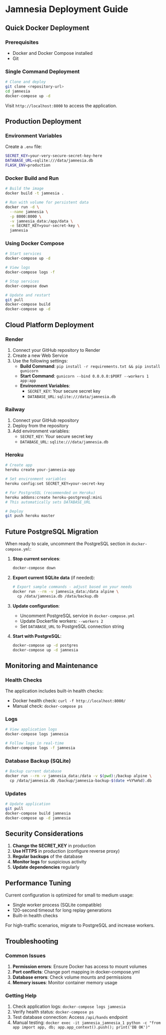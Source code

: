 # Jamnesia Deployment Guide

## Quick Docker Deployment

### Prerequisites
- Docker and Docker Compose installed
- Git

### Single Command Deployment

```bash
# Clone and deploy
git clone <repository-url>
cd jamnesia
docker-compose up -d
```

Visit `http://localhost:8000` to access the application.

## Production Deployment

### Environment Variables

Create a `.env` file:

```bash
SECRET_KEY=your-very-secure-secret-key-here
DATABASE_URL=sqlite:///data/jamnesia.db
FLASK_ENV=production
```

### Docker Build and Run

```bash
# Build the image
docker build -t jamnesia .

# Run with volume for persistent data
docker run -d \
  --name jamnesia \
  -p 8000:8000 \
  -v jamnesia_data:/app/data \
  -e SECRET_KEY=your-secret-key \
  jamnesia
```

### Using Docker Compose

```bash
# Start services
docker-compose up -d

# View logs
docker-compose logs -f

# Stop services
docker-compose down

# Update and restart
git pull
docker-compose build
docker-compose up -d
```

## Cloud Platform Deployment

### Render

1. Connect your GitHub repository to Render
2. Create a new Web Service
3. Use the following settings:
   - **Build Command**: `pip install -r requirements.txt && pip install gunicorn`
   - **Start Command**: `gunicorn --bind 0.0.0.0:$PORT --workers 1 app:app`
   - **Environment Variables**:
     - `SECRET_KEY`: Your secure secret key
     - `DATABASE_URL`: `sqlite:///data/jamnesia.db`

### Railway

1. Connect your GitHub repository
2. Deploy from the repository
3. Add environment variables:
   - `SECRET_KEY`: Your secure secret key
   - `DATABASE_URL`: `sqlite:///data/jamnesia.db`

### Heroku

```bash
# Create app
heroku create your-jamnesia-app

# Set environment variables
heroku config:set SECRET_KEY=your-secret-key

# For PostgreSQL (recommended on Heroku)
heroku addons:create heroku-postgresql:mini
# This automatically sets DATABASE_URL

# Deploy
git push heroku master
```

## Future PostgreSQL Migration

When ready to scale, uncomment the PostgreSQL section in `docker-compose.yml`:

1. **Stop current services**:
   ```bash
   docker-compose down
   ```

2. **Export current SQLite data** (if needed):
   ```bash
   # Export sample commands - adjust based on your needs
   docker run --rm -v jamnesia_data:/data alpine \
     cp /data/jamnesia.db /data/backup.db
   ```

3. **Update configuration**:
   - Uncomment PostgreSQL service in `docker-compose.yml`
   - Update Dockerfile workers: `--workers 2`
   - Set `DATABASE_URL` to PostgreSQL connection string

4. **Start with PostgreSQL**:
   ```bash
   docker-compose up -d postgres
   docker-compose up -d jamnesia
   ```

## Monitoring and Maintenance

### Health Checks

The application includes built-in health checks:
- Docker health check: `curl -f http://localhost:8000/`
- Manual check: `docker-compose ps`

### Logs

```bash
# View application logs
docker-compose logs jamnesia

# Follow logs in real-time
docker-compose logs -f jamnesia
```

### Database Backup (SQLite)

```bash
# Backup current database
docker run --rm -v jamnesia_data:/data -v $(pwd):/backup alpine \
  cp /data/jamnesia.db /backup/jamnesia-backup-$(date +%Y%m%d).db
```

### Updates

```bash
# Update application
git pull
docker-compose build jamnesia
docker-compose up -d jamnesia
```

## Security Considerations

1. **Change the SECRET_KEY** in production
2. **Use HTTPS** in production (configure reverse proxy)
3. **Regular backups** of the database
4. **Monitor logs** for suspicious activity
5. **Update dependencies** regularly

## Performance Tuning

Current configuration is optimized for small to medium usage:
- Single worker process (SQLite compatible)
- 120-second timeout for long replay generations
- Built-in health checks

For high-traffic scenarios, migrate to PostgreSQL and increase workers.

## Troubleshooting

### Common Issues

1. **Permission errors**: Ensure Docker has access to mount volumes
2. **Port conflicts**: Change port mapping in docker-compose.yml
3. **Database errors**: Check volume mounts and permissions
4. **Memory issues**: Monitor container memory usage

### Getting Help

1. Check application logs: `docker-compose logs jamnesia`
2. Verify health status: `docker-compose ps`
3. Test database connection: Access `/api/hands` endpoint
4. Manual testing: `docker exec -it jamnesia_jamnesia_1 python -c "from app import app, db; app.app_context().push(); print('DB OK')"`